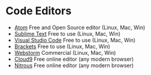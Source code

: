 # Code Editors

- [Atom](https://atom.io/) Free and Open Source editor (Linux, Mac, Win)
- [Sublime Text](https://www.sublimetext.com/) Free to use (Linux, Mac, Win)
- [Visual Studio Code](https://code.visualstudio.com/) Free to use (Linux, Mac, Win)
- [Brackets](http://brackets.io/) Free to use (Linux, Mac, Win)
- [Webstorm](https://www.jetbrains.com/webstorm/) Commercial (Linux, Mac, Win)
- [Cloud9](https://c9.io/) Free online editor (any modern browser)
- [Nitrous](https://www.nitrous.io/) Free online editor (any modern browser)
